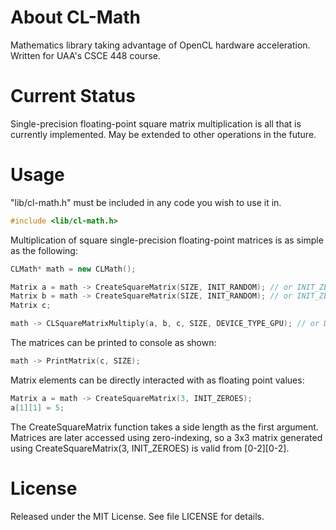 # About CL-Math
Mathematics library taking advantage of OpenCL hardware acceleration. 
Written for UAA's CSCE 448 course.

# Current Status
Single-precision floating-point square matrix multiplication is all that is currently implemented. 
May be extended to other operations in the future. 

# Usage

"lib/cl-math.h" must be included in any code you wish to use it in.
```c++
#include <lib/cl-math.h>
```

Multiplication of square single-precision floating-point matrices is as simple as the following:
```c++
CLMath* math = new CLMath();

Matrix a = math -> CreateSquareMatrix(SIZE, INIT_RANDOM); // or INIT_ZEROES
Matrix b = math -> CreateSquareMatrix(SIZE, INIT_RANDOM); // or INIT_ZEROES
Matrix c;

math -> CLSquareMatrixMultiply(a, b, c, SIZE, DEVICE_TYPE_GPU); // or DEVICE_TYPE_CPU
```
The matrices can be printed to console as shown:
```c++
math -> PrintMatrix(c, SIZE);
```
Matrix elements can be directly interacted with as floating point values:
```c++
Matrix a = math -> CreateSquareMatrix(3, INIT_ZEROES);
a[1][1] = 5;
```
The CreateSquareMatrix function takes a side length as the first argument. Matrices are later accessed using zero-indexing, so a 3x3 matrix generated using CreateSquareMatrix(3, INIT_ZEROES) is valid from [0-2][0-2].

# License
Released under the MIT License. See file LICENSE for details.
